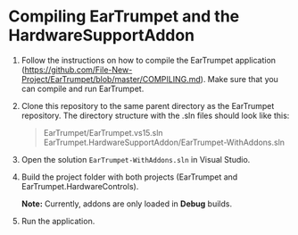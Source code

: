 # Compiling EarTrumpet and the HardwareSupportAddon

1. Follow the instructions on how to compile the EarTrumpet application (https://github.com/File-New-Project/EarTrumpet/blob/master/COMPILING.md). Make sure that you can compile and run EarTrumpet.

2. Clone this repository to the same parent directory as the EarTrumpet repository. The directory structure with the .sln files should look like this:

    > EarTrumpet/EarTrumpet.vs15.sln  
    > EarTrumpet.HardwareSupportAddon/EarTrumpet-WithAddons.sln

3. Open the solution `EarTrumpet-WithAddons.sln` in Visual Studio.

4. Build the project folder with both projects (EarTrumpet and EarTrumpet.HardwareControls).
   
   **Note:** Currently, addons are only loaded in **Debug** builds.

5. Run the application.
